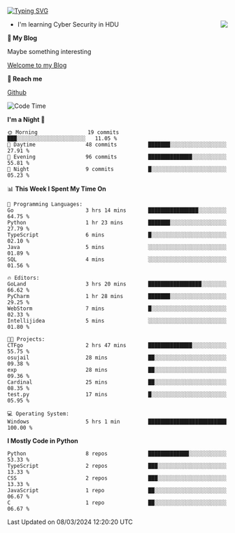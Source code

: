 [![Typing SVG](https://readme-typing-svg.herokuapp.com?font=Fira+Code&pause=1000&random=false&width=450&height=60&lines=Hello+%F0%9F%91%8B%F0%9F%8F%BB;I'm+JBNRZ)](https://git.io/typing-svg)

<a href="#">
  <img align="right" src="https://github-readme-stats.vercel.app/api?username=JBNRZ&show_icons=true&bg_color=15,f2f7fd,E0EAFC" />
</a>

- I'm learning Cyber Security in HDU

 **🌱 My Blog**

Maybe something interesting

[Welcome to my Blog](https://jbnrz.com.cn/)

 **💬 Reach me** 

[Github](https://github.com/JBNRZ)


<!--START_SECTION:waka-->
![Code Time](http://img.shields.io/badge/Code%20Time-361%20hrs%2014%20mins-blue)

**I'm a Night 🦉** 

```text
🌞 Morning                19 commits          ███░░░░░░░░░░░░░░░░░░░░░░   11.05 % 
🌆 Daytime                48 commits          ███████░░░░░░░░░░░░░░░░░░   27.91 % 
🌃 Evening                96 commits          ██████████████░░░░░░░░░░░   55.81 % 
🌙 Night                  9 commits           █░░░░░░░░░░░░░░░░░░░░░░░░   05.23 % 
```


📊 **This Week I Spent My Time On** 

```text
💬 Programming Languages: 
Go                       3 hrs 14 mins       ████████████████░░░░░░░░░   64.75 % 
Python                   1 hr 23 mins        ███████░░░░░░░░░░░░░░░░░░   27.79 % 
TypeScript               6 mins              █░░░░░░░░░░░░░░░░░░░░░░░░   02.10 % 
Java                     5 mins              ░░░░░░░░░░░░░░░░░░░░░░░░░   01.89 % 
SQL                      4 mins              ░░░░░░░░░░░░░░░░░░░░░░░░░   01.56 % 

🔥 Editors: 
GoLand                   3 hrs 20 mins       █████████████████░░░░░░░░   66.62 % 
PyCharm                  1 hr 28 mins        ███████░░░░░░░░░░░░░░░░░░   29.25 % 
WebStorm                 7 mins              █░░░░░░░░░░░░░░░░░░░░░░░░   02.33 % 
Intellijidea             5 mins              ░░░░░░░░░░░░░░░░░░░░░░░░░   01.80 % 

🐱‍💻 Projects: 
CTFgo                    2 hrs 47 mins       ██████████████░░░░░░░░░░░   55.75 % 
osujail                  28 mins             ██░░░░░░░░░░░░░░░░░░░░░░░   09.38 % 
exp                      28 mins             ██░░░░░░░░░░░░░░░░░░░░░░░   09.36 % 
Cardinal                 25 mins             ██░░░░░░░░░░░░░░░░░░░░░░░   08.35 % 
test.py                  17 mins             █░░░░░░░░░░░░░░░░░░░░░░░░   05.95 % 

💻 Operating System: 
Windows                  5 hrs 1 min         █████████████████████████   100.00 % 
```

**I Mostly Code in Python** 

```text
Python                   8 repos             █████████████░░░░░░░░░░░░   53.33 % 
TypeScript               2 repos             ███░░░░░░░░░░░░░░░░░░░░░░   13.33 % 
CSS                      2 repos             ███░░░░░░░░░░░░░░░░░░░░░░   13.33 % 
JavaScript               1 repo              ██░░░░░░░░░░░░░░░░░░░░░░░   06.67 % 
C                        1 repo              ██░░░░░░░░░░░░░░░░░░░░░░░   06.67 % 
```




 Last Updated on 08/03/2024 12:20:20 UTC
<!--END_SECTION:waka-->
